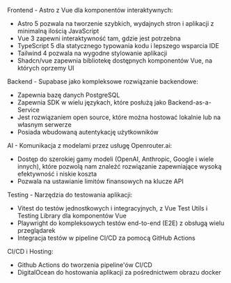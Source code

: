 Frontend - Astro z Vue dla komponentów interaktywnych:

- Astro 5 pozwala na tworzenie szybkich, wydajnych stron i aplikacji z minimalną ilością JavaScript
- Vue 3 zapewni interaktywność tam, gdzie jest potrzebna
- TypeScript 5 dla statycznego typowania kodu i lepszego wsparcia IDE
- Tailwind 4 pozwala na wygodne stylowanie aplikacji
- Shadcn/vue zapewnia bibliotekę dostępnych komponentów Vue, na których oprzemy UI

Backend - Supabase jako kompleksowe rozwiązanie backendowe:

- Zapewnia bazę danych PostgreSQL
- Zapewnia SDK w wielu językach, które posłużą jako Backend-as-a-Service
- Jest rozwiązaniem open source, które można hostować lokalnie lub na własnym serwerze
- Posiada wbudowaną autentykację użytkowników

AI - Komunikacja z modelami przez usługę Openrouter.ai:

- Dostęp do szerokiej gamy modeli (OpenAI, Anthropic, Google i wiele innych), które pozwolą nam znaleźć rozwiązanie zapewniające wysoką efektywność i niskie koszta
- Pozwala na ustawianie limitów finansowych na klucze API

Testing - Narzędzia do testowania aplikacji:

- Vitest do testów jednostkowych i integracyjnych, z Vue Test Utils i Testing Library dla komponentów Vue
- Playwright do kompleksowych testów end-to-end (E2E) z obsługą wielu przeglądarek
- Integracja testów w pipeline CI/CD za pomocą GitHub Actions

CI/CD i Hosting:

- Github Actions do tworzenia pipeline'ów CI/CD
- DigitalOcean do hostowania aplikacji za pośrednictwem obrazu docker
